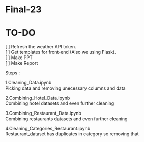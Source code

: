 # Final-23

# TO-DO

[ ] Refresh the weather API token.<br>
[ ] Get templates for front-end (Also we using Flask).<br>
[ ] Make PPT<br>
[ ] Make Report<br>

Steps :

1.Cleaning_Data.ipynb <br>
Picking data and removing unecessary columns and data<br>

2.Combining_Hotel_Data.ipynb<br>
Combining hotel datasets and even further cleaning<br>

3.Combining_Restaurant_Data.ipynb<br>
Combining restaurants datasets and even further cleaning<br>

4.Cleaning_Categories_Restaurant.ipynb<br>
Restaurant_dataset has duplicates in category so removing that


